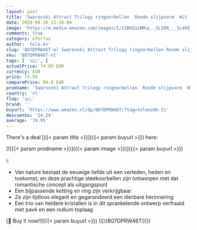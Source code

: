 ```yaml
---
layout: post
title: 'Swarovski Attract Trilogy ringoorbellen  Ronde slijpvorm  Wit  Rodium toplaag'
date: 2024-08-26 13:59:00
image: 'https://m.media-amazon.com/images/I/21BHZa1NMuL._SL500_._SL400_.jpg'
comments: true
category: ofertas
author: 'tole.es'
slug: 'B07DPRW46T-nl Swarovski Attract Trilogy ringoorbellen Ronde slijpvorm...'
sku: 'B07DPRW46T-nl'
tags: [ '🇳🇱', ]
actualPrice: 74.95 EUR
currency: EUR
price: 74.95
comparePrice: 99.0 EUR
prodname: 'Swarovski Attract Trilogy ringoorbellen  Ronde slijpvorm  Wit  Rodium toplaag'
country: 'nl'
flag: '🇳🇱'
brand: ''
buyurl: 'https://www.amazon.nl/dp/B07DPRW46T/?tag=tolees0b-21'
descuento: '24.29'
average: '74.95'
---
```


There's a deal [{{< param title >}}]({{< param buyurl >}})  here:

[![{{< param prodname >}}]({{< param image >}})]({{< param buyurl >}})

ℹ️:

- Van nature bestaat de eeuwige liefde uit een verleden, heden en toekomst, en deze prachtige steekoorbellen zijn ontworpen met dat romantische concept als uitgangspunt
- Een bijpassende ketting en ring zijn verkrijgbaar
- Ze zijn tijdloos elegant en gegarandeerd een dierbare herinnering
- Een trio van heldere kristallen is in dit sprankelende ontwerp verfraaid met pavé en een rodium toplaag

[🛒 Buy it now!!]({{< param buyurl >}})
{{<world>}}B07DPRW46T{{</world>}}
